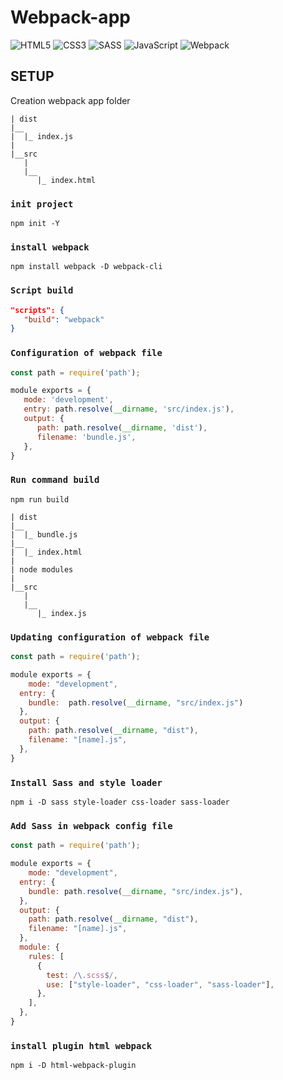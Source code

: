 # Webpack-app
![HTML5](https://img.shields.io/badge/html5-%23E34F26.svg?style=for-the-badge&logo=html5&logoColor=white) ![CSS3](https://img.shields.io/badge/css3-%231572B6.svg?style=for-the-badge&logo=css3&logoColor=white)  ![SASS](https://img.shields.io/badge/SASS-hotpink.svg?style=for-the-badge&logo=SASS&logoColor=white)  ![JavaScript](https://img.shields.io/badge/javascript-%23323330.svg?style=for-the-badge&logo=javascript&logoColor=%23F7DF1E)   ![Webpack](https://img.shields.io/badge/webpack-%238DD6F9.svg?style=for-the-badge&logo=webpack&logoColor=black)

## **SETUP**

Creation webpack app folder

```
| dist
|__
|  |_ index.js
|
|__src
   |
   |__
      |_ index.html
```
### `init project`

```npm
npm init -Y
```
### `install webpack`

```
npm install webpack -D webpack-cli
```

### `Script build`

```json
"scripts": {
   "build": "webpack"
}
```

### `Configuration of webpack file`

```js
const path = require('path');

module exports = {
   mode: 'development',
   entry: path.resolve(__dirname, 'src/index.js'),
   output: {
      path: path.resolve(__dirname, 'dist'),
      filename: 'bundle.js',
   },
}
```

### `Run command build`

```
npm run build
```

```
| dist
|__
|  |_ bundle.js
|__
|  |_ index.html
|
| node modules
|
|__src
   |
   |__
      |_ index.js
```

### `Updating configuration of webpack file`

```js
const path = require('path');

module exports = {
    mode: "development",
  entry: {
    bundle:  path.resolve(__dirname, "src/index.js")
  },
  output: {
    path: path.resolve(__dirname, "dist"),
    filename: "[name].js",
  },
}
```

### `Install Sass and style loader`

```
npm i -D sass style-loader css-loader sass-loader
```

### `Add Sass in webpack config file`

```js
const path = require('path');

module exports = {
    mode: "development",
  entry: {
    bundle: path.resolve(__dirname, "src/index.js"),
  },
  output: {
    path: path.resolve(__dirname, "dist"),
    filename: "[name].js",
  },
  module: {
    rules: [
      {
        test: /\.scss$/,
        use: ["style-loader", "css-loader", "sass-loader"],
      },
    ],
  },
}
```

### `install plugin html webpack`

```
npm i -D html-webpack-plugin
```